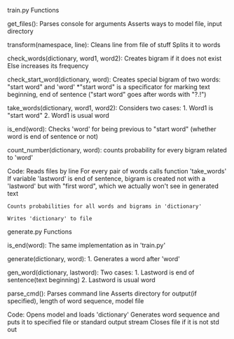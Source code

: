 train.py
Functions

get_files():
    Parses console for arguments
    Asserts ways to model file, input directory

transform(namespace, line):
    Cleans line from file of stuff
    Splits it to words

check_words(dictionary, word1, word2):
    Creates bigram if it does not exist
    Else increases its frequency

check_start_word(dictionary, word):
    Creates special bigram of two words:
        "start word" and 'word'
    *"start word" is a specificator for marking text beginning, end of sentence
     ("start word" goes after words with "?.!")

take_words(dictionary, word1, word2):
    Considers two cases:
    1. Word1 is "start word"
    2. Word1 is usual word

is_end(word):
    Checks 'word' for being previous to "start word"
    (whether word is end of sentence or not)


count_number(dictionary, word):
    counts probability for every bigram related to 'word'

Code:
    Reads files by line
    For every pair of words calls function 'take_words'
    If variable 'lastword' is end of sentence, bigram is created not with a
    'lastword' but with "first word", which we actually won't see in generated text

    Counts probabilities for all words and bigrams in 'dictionary'

    Writes 'dictionary' to file

generate.py
Functions

is_end(word):
    The same implementation as in 'train.py'

generate(dictionary, word):
    1. Generates a word after 'word'

gen_word(dictionary, lastword):
    Two cases:
    1. Lastword is end of sentence(text beginning)
    2. Lastword is usual word

parse_cmd():
    Parses command line
    Asserts directory for output(if specified), length of word sequence, model file

Code:
    Opens model and loads 'dictionary'
    Generates word sequence and puts it to specified file or standard output stream
    Closes file if it is not std out
